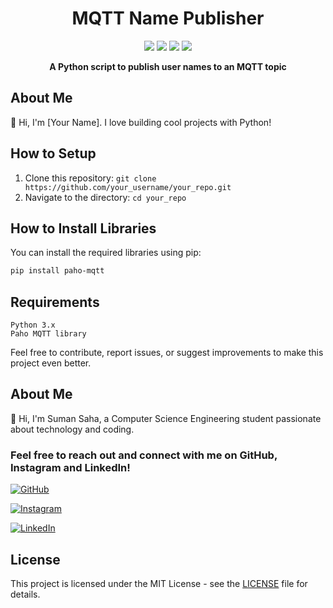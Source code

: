 <h1 align="center">MQTT Name Publisher</h1>

<p align="center">
  <img src="https://img.shields.io/github/license/circuito-suman/AdafruitMqtttester">
  <img src="https://img.shields.io/github/issues/circuito-suman/AdafruitMqtttester">
  <img src="https://img.shields.io/github/forks/circuito-suman/AdafruitMqtttester">
  <img src="https://img.shields.io/github/stars/circuito-suman/AdafruitMqtttester">
</p>

<p align="center">
  <strong>A Python script to publish user names to an MQTT topic</strong>
</p>

## About Me
👋 Hi, I'm [Your Name]. I love building cool projects with Python!

## How to Setup
1. Clone this repository: `git clone https://github.com/your_username/your_repo.git`
2. Navigate to the directory: `cd your_repo`

## How to Install Libraries
You can install the required libraries using pip:
```bash
pip install paho-mqtt 
```
## Requirements

    Python 3.x
    Paho MQTT library


Feel free to contribute, report issues, or suggest improvements to make this project even better.

## About Me

👋 Hi, I'm Suman Saha, a Computer Science Engineering student passionate about technology and coding.


### Feel free to reach out and connect with me on GitHub, Instagram and  LinkedIn!

[![GitHub](https://img.shields.io/badge/GitHub-circuito-suman-brightgreen?logo=github&style=for-the-badge)](https://github.com/circuito-suman)

[![Instagram](https://img.shields.io/badge/Instagram-circuito_suman-red?logo=instagram&style=for-the-badge)](https://www.instagram.com/circuito_suman/)

[![LinkedIn](https://img.shields.io/badge/LinkedIn-SumanSaha-blue?logo=linkedin&style=for-the-badge)](http://www.linkedin.com/in/suman-saha-69ba5029a)



## License

This project is licensed under the MIT License - see the [LICENSE](LICENSE) file for details.

